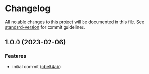 # Changelog

All notable changes to this project will be documented in this file. See [standard-version](https://github.com/conventional-changelog/standard-version) for commit guidelines.

## 1.0.0 (2023-02-06)


### Features

* initial commit ([cbe94ab](https://github.com/argentumcode/tls-secrets-sync/commit/cbe94abf68959d758ba72a8946a07da8663c06f1))
